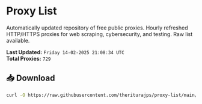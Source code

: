 # Proxy List

Automatically updated repository of free public proxies. Hourly refreshed HTTP/HTTPS proxies for web scraping, cybersecurity, and testing. Raw list available.

**Last Updated:** `Friday 14-02-2025 21:08:34 UTC`  
**Total Proxies:** `729`

## 📥 Download
```bash
curl -O https://raw.githubusercontent.com/theriturajps/proxy-list/main/proxies.txt
